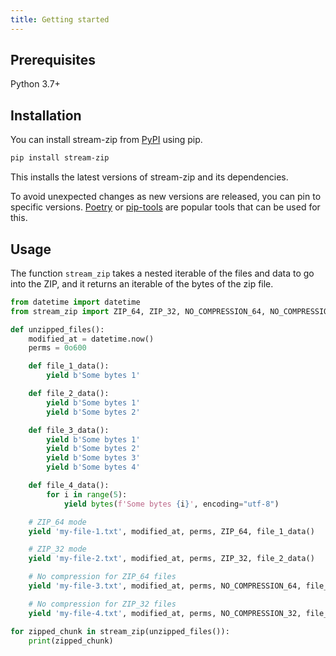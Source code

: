 ```yaml
---
title: Getting started
---
```



## Prerequisites

Python 3.7+


## Installation

You can install stream-zip from [PyPI](https://pypi.org/project/stream-zip/) using pip.

```bash
pip install stream-zip
```

This installs the latest versions of stream-zip and its dependencies.

To avoid unexpected changes as new versions are released, you can pin to specific versions. [Poetry](https://python-poetry.org/) or [pip-tools](https://pip-tools.readthedocs.io/en/latest/) are popular tools that can be used for this.


## Usage

The function `stream_zip` takes a nested iterable of the files and data to go into the ZIP, and it returns an iterable of the bytes of the zip file.

```python
from datetime import datetime
from stream_zip import ZIP_64, ZIP_32, NO_COMPRESSION_64, NO_COMPRESSION_32, stream_zip

def unzipped_files():
    modified_at = datetime.now()
    perms = 0o600

    def file_1_data():
        yield b'Some bytes 1'

    def file_2_data():
        yield b'Some bytes 1'
        yield b'Some bytes 2'

    def file_3_data():
        yield b'Some bytes 1'
        yield b'Some bytes 2'
        yield b'Some bytes 3'
        yield b'Some bytes 4'

    def file_4_data():
        for i in range(5):
            yield bytes(f'Some bytes {i}', encoding="utf-8")

    # ZIP_64 mode
    yield 'my-file-1.txt', modified_at, perms, ZIP_64, file_1_data()

    # ZIP_32 mode
    yield 'my-file-2.txt', modified_at, perms, ZIP_32, file_2_data()

    # No compression for ZIP_64 files
    yield 'my-file-3.txt', modified_at, perms, NO_COMPRESSION_64, file_3_data()

    # No compression for ZIP_32 files
    yield 'my-file-4.txt', modified_at, perms, NO_COMPRESSION_32, file_4_data()

for zipped_chunk in stream_zip(unzipped_files()):
    print(zipped_chunk)
```
